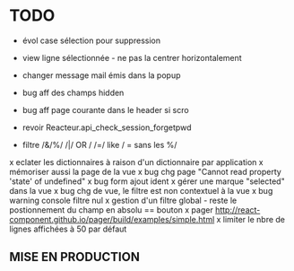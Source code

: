# TODO

- évol case sélection pour suppression
- view ligne sélectionnée - ne pas la centrer horizontalement
- changer message mail émis dans la popup
- bug aff des champs hidden
- bug aff page courante dans le header si scro

- revoir Reacteur.api_check_session_forgetpwd
- filtre /&/%/ /|/ OR / /=/ like / = sans les %/ 

x eclater les dictionnaires à raison d'un dictionnaire par application
x mémoriser aussi la page de la vue
x bug chg page "Cannot read property 'state' of undefined"
x bug form ajout ident
x gérer une marque "selected" dans la vue 
x bug chg de vue, le filtre est non contextuel à la vue
x bug warning console filtre nul
x gestion d'un filtre global - reste le postionnement du champ en absolu == bouton
x pager http://react-component.github.io/pager/build/examples/simple.html
x limiter le nbre de lignes affichées à 50 par défaut

## MISE EN PRODUCTION

